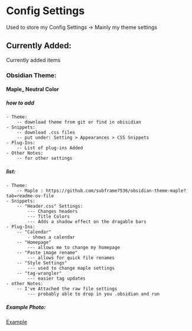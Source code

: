 # Config Settings

Used to store my Config Settings 
\-> Mainly my theme settings


## Currently Added:
Currently added items

### Obsidian Theme:
#### Maple_ Neutral Color
##### how to add
    - Theme: 
        -- download theme from git or find in obisidian
    - Snippets:
        -- download .css files
        -- put under: Setting > Appearances > CSS Snippets 
    - Plug-Ins:
        -- List of plug-ins Added
    - Other Notes:
        -- for other settings
##### list:
    - Theme:
        -- Maple : https://github.com/subframe7536/obsidian-theme-maple?tab=readme-ov-file 
    - Snippets:
        -- "Header.css" Settings: 
            --- Changes headers
            --- Title Colors 
            --- Adds a shadow effect on the dragable bars 
    - Plug-Ins:
        -- "Calendar"
            - shows a calendar
        -- "Homepage"
            --- allows me to change my homepage
        -- "Paste image rename"
            --- allows for quick file renames
        -- "Style Settings"
            --- used to change maple settings
        -- "tag-wrangler"
            --- easier tag updates
    - other Notes:
        -- I've Attached the raw file settings
            --- probably able to drop in you .obsidian and run 
##### Example Photo:
[Example](https://github.com/0-Celsius/Config-Settings/blob/main/Obsidian%20Themes/Maple_%20Neutral%20Color/src/example_1.png)
